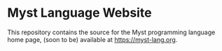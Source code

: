 # Myst Language Website

This repository contains the source for the Myst programming language home page, (soon to be) available at https://myst-lang.org.

